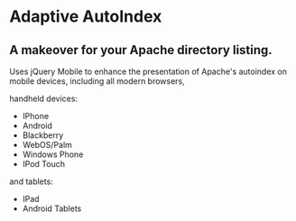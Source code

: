 Adaptive AutoIndex
===================

A makeover for your Apache directory listing.
---------------------------------------------

Uses jQuery Mobile to enhance the presentation of Apache's autoindex on mobile devices, including all modern browsers,

handheld devices:
-	IPhone
-	Android
-	Blackberry
-	WebOS/Palm
-	Windows Phone
-	IPod Touch

and tablets:
-	IPad
-	Android Tablets